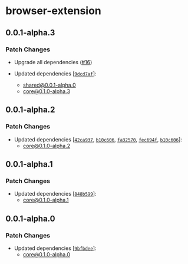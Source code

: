 # browser-extension

## 0.0.1-alpha.3

### Patch Changes

- Upgrade all dependencies ([#16](https://github.com/vimcaw/three-devtools/pull/16))

- Updated dependencies [[`9dcd7af`](https://github.com/vimcaw/three-devtools/commit/9dcd7afdb665176cef41ad28daff45f558ccbf76)]:
  - shared@0.0.1-alpha.0
  - core@0.1.0-alpha.3

## 0.0.1-alpha.2

### Patch Changes

- Updated dependencies [[`42ca937`](https://github.com/vimcaw/three-devtools/commit/42ca937eba98a32efc844b2384d5420ff25faa9c), [`b10c606`](https://github.com/vimcaw/three-devtools/commit/b10c606a27f489851d0f1cd7c5426ce6345d8297), [`fa32570`](https://github.com/vimcaw/three-devtools/commit/fa3257092d4a1ac3a94157584a55b8197312cab1), [`fec694f`](https://github.com/vimcaw/three-devtools/commit/fec694fb7ba27d65a0bf40caad6efae77f6e4d47), [`b10c606`](https://github.com/vimcaw/three-devtools/commit/b10c606a27f489851d0f1cd7c5426ce6345d8297)]:
  - core@0.1.0-alpha.2

## 0.0.1-alpha.1

### Patch Changes

- Updated dependencies [[`848b599`](https://github.com/vimcaw/three-devtools/commit/848b599b432490d44d54040474c028c0b05bc90d)]:
  - core@0.1.0-alpha.1

## 0.0.1-alpha.0

### Patch Changes

- Updated dependencies [[`9bfbdee`](https://github.com/vimcaw/three-devtools/commit/9bfbdee187ecf5cf90fcf7b0f9f392b053b8decf)]:
  - core@0.1.0-alpha.0
